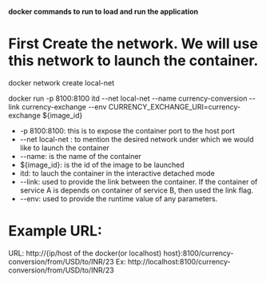 **docker commands to run to load and run the application**

# First Create the network. We will use this network to launch the container.
docker network create local-net 

docker run -p 8100:8100 itd --net local-net --name currency-conversion --link currency-exchange --env CURRENCY_EXCHANGE_URI=currency-exchange ${image_id}
 - -p 8100:8100: this is to expose the container port to the host port
 - --net local-net : to mention the desired network under which we would like to launch the container
 - --name: is the name of the container
 - ${image_id}: is the id of the image to be launched
 - itd: to lauch the container in the interactive detached mode
 - --link: used to provide the link between the container. If the container of service A is depends on container of service B, then used the link flag.
 - --env: used to provide the runtime value of any parameters.

# Example URL:
URL: http://{ip/host of the docker(or localhost) host}:8100/currency-conversion/from/USD/to/INR/23
Ex: http://localhost:8100/currency-conversion/from/USD/to/INR/23
